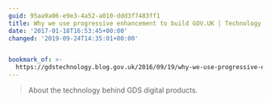 ```yaml
---
guid: 95aa9a06-e9e3-4a52-a010-ddd3f7483ff1
title: Why we use progressive enhancement to build GOV.UK | Technology at GDS
date: '2017-01-18T16:53:45+00:00'
changed: '2019-09-24T14:35:01+00:00'


bookmark_of: >-
  https://gdstechnology.blog.gov.uk/2016/09/19/why-we-use-progressive-enhancement-to-build-gov-uk/
---
```



<blockquote>About the technology behind GDS digital products.</blockquote>
